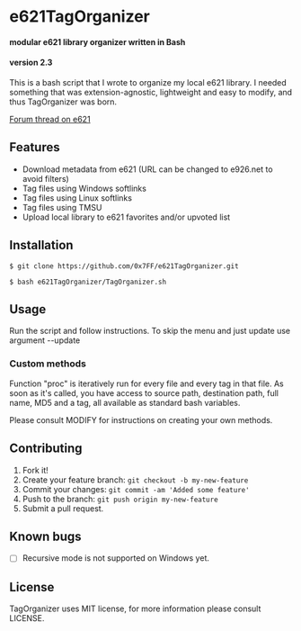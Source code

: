 # e621TagOrganizer
#### modular e621 library organizer written in Bash
#### version 2.3

This is a bash script that I wrote to organize my local e621 library. I needed something that was extension-agnostic, lightweight and easy to modify, and thus TagOrganizer was born.

[Forum thread on e621](https://e621.net/forum/show/233498)

## Features
* Download metadata from e621 (URL can be changed to e926.net to avoid filters)
* Tag files using Windows softlinks
* Tag files using Linux softlinks
* Tag files using TMSU
* Upload local library to e621 favorites and/or upvoted list

## Installation

`$ git clone https://github.com/0x7FF/e621TagOrganizer.git`

`$ bash e621TagOrganizer/TagOrganizer.sh`

## Usage

Run the script and follow instructions. To skip the menu and just update use argument --update

### Custom methods
Function "proc" is iteratively run for every file and every tag in that file. As soon as it's called, you have access to source path, destination path, full name, MD5 and a tag, all available as standard bash variables.

Please consult MODIFY for instructions on creating your own methods.

## Contributing

1. Fork it!
2. Create your feature branch: `git checkout -b my-new-feature`
3. Commit your changes: `git commit -am 'Added some feature'`
4. Push to the branch: `git push origin my-new-feature`
5. Submit a pull request.

## Known bugs

- [ ] Recursive mode is not supported on Windows yet.

## License

TagOrganizer uses MIT license, for more information please consult LICENSE.
